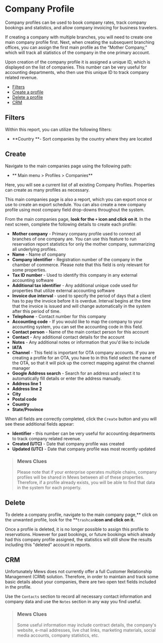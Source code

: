 # Company Profile

Company profiles can be used to book company rates, track company bookings and statistics, and allow company invoicing for business travelers.

If creating a company with multiple branches, you will need to create one main company profile first. Next, when creating the subsequent branching offices, you can assign the first main profile as the “Mother Company,” which will track all statistics of the company in the one primary account.

Upon creation of the company profile it is assigned a unique ID, which is displayed on the list of companies. This number can be very useful for accounting departments, who then use this unique ID to track company related revenue.

* [Filters](company-profile.md#filters)
* [Create a profile](company-profile.md#create)
* [Delete a profile](company-profile.md#delete)
* [CRM](company-profile.md#crm)

## Filters

Within this report, you can utilize the following filters:

* **Country **- Sort companies by the country where they are located

## Create

Navigate to the main companies page using the following path:

* ** Main menu &gt; Profiles &gt; Companies**

Here, you will see a current list of all existing Company Profiles. Properties can create as many profiles as necessary.

This main companies page is also a report, which you can export once or use to create an export schedule. You can also create a new company profile using most company field drop-downs throughout the system.

From the main companies page, **look for the **`+`** icon and click on it**. In the next screen, complete the following details to create each profile:

* **Mother company** - Primary company profile used to connect all branches of one company are. You can use this feature to run reservation report statistics for only the mother company, summarizing all underlying profiles.
* **Name** - Name of company
* **Company identifier** - Registration number of the company in the chamber of commerce. Please note that this field is only relevant for some properties. 
* **Tax ID number** - Used to identify this company in any external accounting software
* **Additional tax identifier** - Any additional unique code used for properties that utilize external accounting software
* **Invoice due interval** - used to specify the period of days that a client has to pay the invoice before it is overdue. Interval begins at the time that the invoice is issued and will change automatically in the system after this period of time.
* **Telephone** - Contact number for this company
* **Accounting code** - If you would like to map the company to your accounting system, you can set the accounting code in this field.
* **Contact person** - Name of the main contact person for this account
* **Contact** - Any additional contact details for the account
* **Notes** - Any additional notes or information that you'd like to include
* **IATA**
* **Channel** - This field is important for OTA company accounts. If you are creating a profile for an OTA, you have to in this field select the name of the OTA, so that it will pick up the correct mapping against the channel manager
* **Google Address search** - Search for an address and select it to automatically fill details or enter the address manually. 
* **Address line 1**
* **Address line 2**
* **City**
* **Postal code**
* **Country**
* **State/Province**

When all fields are correctly completed, click the `Create` button and you will see these additional fields appear:

* **Identifier** - this number can be very useful for accounting departments to track company related revenue.
* **Created \(UTC\)** - Date that company profile was created
* **Updated \(UTC\)** - Date that company profile was most recently updated

> ### Mews Clues
>
> Please note that if your enterprise operates multiple chains, company profiles will be shared in Mews between all of these properties. Therefore, if a profile already exists, you will be able to find that data in the system for each property.

## Delete

To delete a company profile, navigate to the main company page,** click on the unwanted profile, look for the **`trashcan`**icon and click on it.**

Once a profile is deleted, it is no longer possible to assign this profile to reservations. However for past bookings, or future bookings which already had this company profile assigned, the statistics will still show the results including this "deleted" account in reports.

## CRM

Unfortunately Mews does not currently offer a full Customer Relationship Management \(CRM\) solution. Therefore, in order to maintain and track some basic details about your companies, there are two open text fields included in the profile.

Use the `Contacts` section to record all necessary contact information and company data and use the `Notes` section in any way you find useful.

> ### Mews Clues
>
> Some useful information may include contract details, the company's website, e-mail addresses, live chat links, marketing materials, social media accounts, company statistics, etc.

